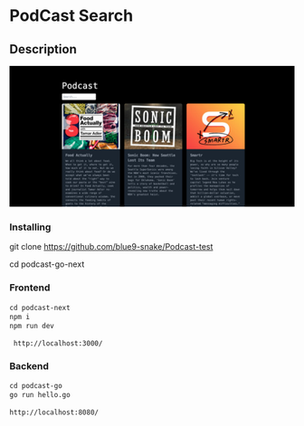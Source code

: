 # PodCast Search

## Description
![Seconds](assets/1.png)

### Installing

git clone https://github.com/blue9-snake/Podcast-test

cd podcast-go-next

### Frontend 
```dash
cd podcast-next
npm i
npm run dev
```
` http://localhost:3000/`

### Backend
```dash
cd podcast-go
go run hello.go
```
`http://localhost:8080/`



